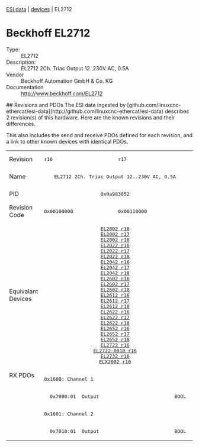 <div class="nav"><a href="/esi-data">ESI data</a> | <a href="/esi-data/devices">devices</a> | EL2712</div>

#  Beckhoff EL2712

<dl>
  <dt>Type:</dt><dd>EL2712</dd>
  <dt>Description:</dt><dd>EL2712 2Ch. Triac Output 12..230V AC, 0.5A</dd>
  <dt>Vendor</dt><dd>Beckhoff Automation GmbH & Co. KG</dd>
  <dt>Documentation</dt><dd><a href="http://www.beckhoff.com/EL2712">http://www.beckhoff.com/EL2712</a></dd>
</dl>
## Revisions and PDOs
The ESI data ingested by [github.com/linuxcnc-ethercat/esi-data](http://github.com/linuxcnc-ethercat/esi-data) describes 2 revision(s) of this hardware.  Here are the known revisions and their differences.

This also includes the send and receive PDOs defined for each revision, and a link to other known devices with identical PDOs.

<table>
<tr >
<td class="first">Revision</td>
<td ><pre>r16</pre></td>
<td ><pre>r17</pre></td>
</tr>
<tr >
<td class="first">Name</td>
<td  colspan=2 align="center"><pre>EL2712 2Ch. Triac Output 12..230V AC, 0.5A</pre></td>
</tr>
<tr >
<td class="first">PID</td>
<td  colspan=2 align="center"><pre>0x0a983052</pre></td>
</tr>
<tr >
<td class="first">Revision Code</td>
<td ><pre>0x00100000</pre></td>
<td ><pre>0x00110000</pre></td>
</tr>
<tr >
<td class="first">Equivalant Devices</td>
<td  colspan=2 align="center"><pre><a href="EL2002">EL2002 r16</a><br/><a href="EL2002">EL2002 r17</a><br/><a href="EL2002">EL2002 r18</a><br/><a href="EL2022">EL2022 r16</a><br/><a href="EL2022">EL2022 r17</a><br/><a href="EL2022">EL2022 r18</a><br/><a href="EL2042">EL2042 r16</a><br/><a href="EL2042">EL2042 r17</a><br/><a href="EL2042">EL2042 r18</a><br/><a href="EL2602">EL2602 r16</a><br/><a href="EL2602">EL2602 r17</a><br/><a href="EL2602">EL2602 r18</a><br/><a href="EL2612">EL2612 r16</a><br/><a href="EL2612">EL2612 r17</a><br/><a href="EL2612">EL2612 r18</a><br/><a href="EL2622">EL2622 r16</a><br/><a href="EL2622">EL2622 r17</a><br/><a href="EL2622">EL2622 r18</a><br/><a href="EL2652">EL2652 r16</a><br/><a href="EL2652">EL2652 r17</a><br/><a href="EL2652">EL2652 r18</a><br/><a href="EL2722">EL2722 r16</a><br/><a href="EL2722-0010">EL2722-0010 r16</a><br/><a href="EL2732">EL2732 r16</a><br/><a href="ELX2002">ELX2002 r16</a></pre></td>
</tr>
<tr class="rxpdo pdosection">
<td class="first" rowspan=4 valign=top>RX PDOs</td>
<td colspan=2 align="left"><pre>0x1600: Channel 1</pre></td>
<td></td>
</tr>
<tr class="rxpdo">
<td  colspan=2 align="left"><pre>  0x7000:01  Output                          BOOL</pre></td>
</tr>
<tr class="rxpdo pdosection">
<td  colspan=2 align="left"><pre>0x1601: Channel 2</pre></td>
</tr>
<tr class="rxpdo">
<td  colspan=2 align="left"><pre>  0x7010:01  Output                          BOOL</pre></td>
</tr>
</table>
